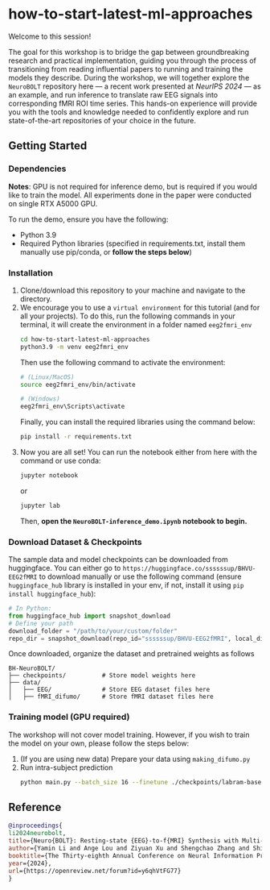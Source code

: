 # how-to-start-latest-ml-approaches

Welcome to this session! 

The goal for this workshop is to bridge the gap between groundbreaking research and practical implementation, guiding you through the process of transitioning from reading influential papers to running and training the models they describe. During the workshop, we will together explore the `NeuroBOLT` repository here — a recent work presented at *NeurIPS 2024* — as an example, and run inference to translate raw EEG signals into corresponding fMRI ROI time series. This hands-on experience will provide you with the tools and knowledge needed to confidently explore and run state-of-the-art repositories of your choice in the future.  

## Getting Started

### Dependencies
**Notes**: GPU is not required for inference demo, but is required if you would like to train the model. All experiments done in the paper were conducted on single RTX A5000 GPU.

To run the demo, ensure you have the following:
- Python 3.9
- Required Python libraries (specified in requirements.txt, install them manually use pip/conda, or **follow the steps below**)

### Installation
1. Clone/download this repository to your machine and navigate to the directory.
2. We encourage you to use a `virtual environment` for this tutorial (and for all your projects).
   To do this, run the following commands in your terminal, it will create the environment in a folder named `eeg2fmri_env`
   ```bash
   cd how-to-start-latest-ml-approaches
   python3.9 -m venv eeg2fmri_env
   ```
   Then use the following command to activate the environment:
   ```bash
   # (Linux/MacOS)
   source eeg2fmri_env/bin/activate

   # (Windows)
   eeg2fmri_env\Scripts\activate
   ```
   Finally, you can install the required libraries using the command below:
   ```bash
   pip install -r requirements.txt  
   ```
3. Now you are all set! You can run the notebook either from here with the command or use conda:
   ```bash
   jupyter notebook
   ```
   or
   ```bash
   jupyter lab
   ```
   Then, **open the `NeuroBOLT-inference_demo.ipynb` notebook to begin.**
   
### Download Dataset & Checkpoints
The sample data and model checkpoints can be downloaded from huggingface. You can either go to `https://huggingface.co/ssssssup/BHVU-EEG2fMRI` to download manually
or use the following command (ensure `huggingface_hub` library is installed in your env, if not, install it using `pip install huggingface_hub`):

```python
# In Python:
from huggingface_hub import snapshot_download
# Define your path
download_folder = "/path/to/your/custom/folder"
repo_dir = snapshot_download(repo_id="ssssssup/BHVU-EEG2fMRI", local_dir=download_folder)
```

Once downloaded, organize the dataset and pretrained weights as follows
```
BH-NeuroBOLT/
├── checkpoints/          # Store model weights here
├── data/
│   ├── EEG/              # Store EEG dataset files here
│   ├── fMRI_difumo/      # Store fMRI dataset files here
```

### Training model (GPU required)
The workshop will not cover model training. However, if you wish to train the model on your own, please follow the steps below:
1) (If you are using new data) Prepare your data using `making_difumo.py`
2) Run intra-subject prediction
   ```bash
   python main.py --batch_size 16 --finetune ./checkpoints/labram-base.pth --labels_roi Thalamus --dataset VU --train_test_mode intrascan --dataname sub11-scan01
   ```

## Reference
```bibtex
@inproceedings{
li2024neurobolt,
title={Neuro{BOLT}: Resting-state {EEG}-to-f{MRI} Synthesis with Multi-dimensional Feature Mapping},
author={Yamin Li and Ange Lou and Ziyuan Xu and Shengchao Zhang and Shiyu Wang and Dario J. Englot and Soheil Kolouri and Daniel Moyer and Roza G Bayrak and Catie Chang},
booktitle={The Thirty-eighth Annual Conference on Neural Information Processing Systems},
year={2024},
url={https://openreview.net/forum?id=y6qhVtFG77}
}
```
